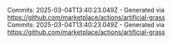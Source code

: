 Commits: 2025-03-04T13:40:23.049Z - Generated via https://github.com/marketplace/actions/artificial-grass
<br>
Commits: 2025-03-04T13:40:23.049Z - Generated via https://github.com/marketplace/actions/artificial-grass
<br>
